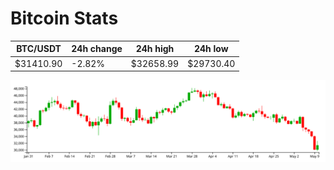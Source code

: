 # Bitcoin Stats

BTC/USDT|24h change|24h high|24h low|
|---|---|---|---|
|$31410.90|-2.82%|$32658.99|$29730.40|

<img src="./chart.svg">
